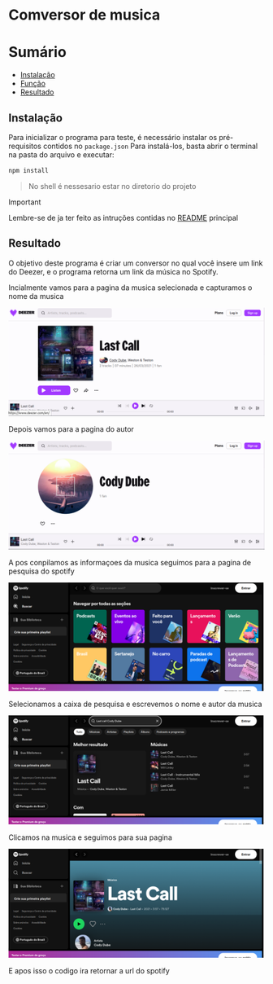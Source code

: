 # Comversor de musica

# Sumário

* [Instalação](#Instalação)
* [Função](#Função)
* [Resultado](#resultado)

## Instalação

Para inicializar o programa para teste, é necessário instalar os pré-requisitos contidos no `package.json` Para instalá-los, basta abrir o terminal na pasta do arquivo e executar:

```bash
npm install
```

> No shell é nessesario estar no diretorio do projeto

> [!IMPORTANT]
> Lembre-se de ja ter feito as intruções contidas no [README](../README.md) principal

## Resultado

O objetivo deste programa é criar um conversor no qual você insere um link do Deezer, e o programa retorna um link da música no Spotify.

Incialmente vamos para a pagina da musica selecionada e capturamos o nome da musica

![](image/20240423_221644_image.png)

Depois vamos para a pagina do autor

![](image/20240423_221802_image.png)

A pos conpilamos as informaçoes da musica seguimos para a pagina de pesquisa do spotify

![](image/20240423_222200_image.png)

Selecionamos a caixa de pesquisa e escrevemos o nome e autor da musica

![](image/20240423_222320_image.png)

Clicamos na musica e seguimos para sua pagina

![](image/20240423_222427_image.png)

E apos isso o codigo ira retornar a url do spotify

